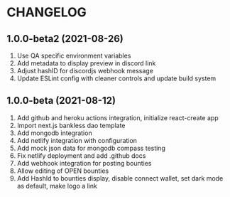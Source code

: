 # CHANGELOG

## 1.0.0-beta2 (2021-08-26)

1. Use QA specific environment variables
2. Add metadata to display preview in discord link
3. Adjust hashID for discordjs webhook message
4. Update ESLint config with cleaner controls and update build system

## 1.0.0-beta (2021-08-12)

1. Add github and heroku actions integration, initialize react-create app
2. Import next.js bankless dao template
3. Add mongodb integration
4. Add netlify integration with configuration
5. Add mock json data for mongodb compass testing
6. Fix netlify deployment and add .github docs
7. Add webhook integration for posting bounties
8. Allow editing of OPEN bounties
9. Add HashId to bounties display, disable connect wallet, set dark mode as default, make logo a link
